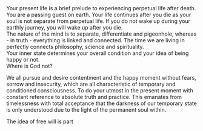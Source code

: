 <div class="callout1">
Your present life is a brief prelude to experiencing perpetual life after death. 
</div>

<div class="callout5">
You are a passing guest on earth. Your life continues after you die as your soul is not separate from perpetual life. If you do not wake up during your earthly journey, you will wake up after you die.
</div>

<div class="callout3">
The nature of the mind is to separate, differentiate and pigeonhole, whereas - in truth - everything is linked and connected. The time we are living in perfectly connects philosophy, science and spirituality.
</div>

<div class="callout4">
Your inner state determines your overall condition and your idea of being happy or not.
</div>

<div class="callout1">
Where is God not?
</div>

We all pursue and desire contentment and the happy moment without fears, sorrow and insecurity, which are all characteristic of temporary and conditioned consciousness. To do your utmost in the present moment with constant reference to absolute truth and practice. This emanates from timelessness with total acceptance that the darkness of our temporary state is only understood due to the light of the permanent soul within. 

The idea of free will is part